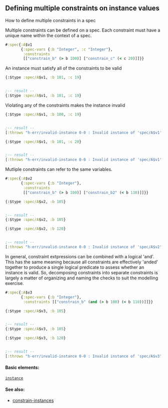 <!---
  This markdown file was generated. Do not edit.
  -->

## Defining multiple constraints on instance values

How to define multiple constraints in a spec

Multiple constraints can be defined on a spec. Each constraint must have a unique name within the context of a spec.

```clojure
#:spec{:A$v1
       {:spec-vars {:b "Integer", :c "Integer"},
        :constraints
        [["constrain_b" (> b 100)] ["constrain_c" (< c 20)]]}}
```

An instance must satisfy all of the constraints to be valid

```clojure
{:$type :spec/A$v1, :b 101, :c 19}


;-- result --
{:$type :spec/A$v1, :b 101, :c 19}
```

Violating any of the constraints makes the instance invalid

```clojure
{:$type :spec/A$v1, :b 100, :c 19}


;-- result --
[:throws "h-err/invalid-instance 0-0 : Invalid instance of 'spec/A$v1', violates constraints constrain_b" :h-err/invalid-instance]
```

```clojure
{:$type :spec/A$v1, :b 101, :c 20}


;-- result --
[:throws "h-err/invalid-instance 0-0 : Invalid instance of 'spec/A$v1', violates constraints constrain_c" :h-err/invalid-instance]
```

Mutliple constraints can refer to the same variables.

```clojure
#:spec{:A$v2
       {:spec-vars {:b "Integer"},
        :constraints
        [["constrain_b" (> b 100)] ["constrain_b2" (< b 110)]]}}
```

```clojure
{:$type :spec/A$v2, :b 105}


;-- result --
{:$type :spec/A$v2, :b 105}
```

```clojure
{:$type :spec/A$v2, :b 120}


;-- result --
[:throws "h-err/invalid-instance 0-0 : Invalid instance of 'spec/A$v2', violates constraints constrain_b2" :h-err/invalid-instance]
```

In general, constraint extpressions can be combined with a logical 'and'. This has the same meaning because all constraints are effectively 'anded' together to produce a single logical predicate to assess whether an instance is valid. So, decomposing constraints into separate constraints is largely a matter of organizing and naming the checks to suit the modelling exercise.

```clojure
#:spec{:A$v3
       {:spec-vars {:b "Integer"},
        :constraints [["constrain_b" (and (> b 100) (< b 110))]]}}
```

```clojure
{:$type :spec/A$v3, :b 105}


;-- result --
{:$type :spec/A$v3, :b 105}
```

```clojure
{:$type :spec/A$v3, :b 120}


;-- result --
[:throws "h-err/invalid-instance 0-0 : Invalid instance of 'spec/A$v3', violates constraints constrain_b" :h-err/invalid-instance]
```

#### Basic elements:

[`instance`](../halite-basic-syntax-reference.md#instance)

#### See also:

* [constrain-instances](constrain-instances.md)


